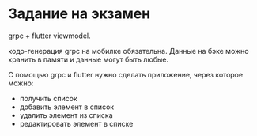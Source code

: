 # Задание на экзамен

grpc + flutter viewmodel. 

кодо-генерация grpc на мобилке обязательна. 
Данные на бэке можно хранить в памяти и данные могут быть любые. 

С помощью grpc и flutter нужно сделать приложение, через которое можно:
- получить список
- добавить элемент в список
- удалить элемент из списка
- редактировать элемент в списке